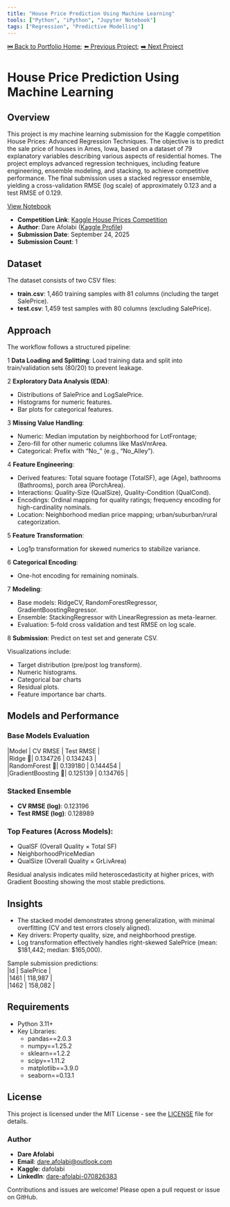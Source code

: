```yaml
---
title: "House Price Prediction Using Machine Learning" 
tools: ["Python", "iPython", "Jupyter Notebook"]
tags: ["Regression", "Predictive Modelling"]
---
```


[⏮️ Back to Portfolio Home](../README.md); [⬅️ Previous Project](../loan-default-risk-prediction/index.md); [➡️ Next Project](../AB_Test_Simulation)



# House Price Prediction Using Machine Learning

## Overview
This project is my machine learning submission for the Kaggle competition House Prices: Advanced Regression Techniques. The objective is to predict the sale price of houses in Ames, Iowa, based on a dataset of 79 explanatory variables describing various aspects of residential homes.
The project employs advanced regression techniques, including feature engineering, ensemble modeling, and stacking, to achieve competitive performance. The final submission uses a stacked regressor ensemble, yielding a cross-validation RMSE (log scale) of approximately 0.123 and a test RMSE of 0.129.

[View Notebook](https://github.com/dare-afolabi/data-analytics-portfolio/blob/main/house-price-prediction/22092025_house_price_prediction_DA.ipynb)

- **Competition Link**: [Kaggle House Prices Competition](https://www.kaggle.com/competitions/house-prices-advanced-regression-techniques)
- **Author**: Dare Afolabi ([Kaggle Profile](https://www.kaggle.com/dafolabi))
- **Submission Date**: September 24, 2025
- **Submission Count**: 1

## Dataset
The dataset consists of two CSV files:
- **train.csv**: 1,460 training samples with 81 columns (including the target SalePrice).
- **test.csv**: 1,459 test samples with 80 columns (excluding SalePrice).

## Approach
The workflow follows a structured pipeline:
	
1 **Data Loading and Splitting**: Load training data and split into train/validation sets (80/20) to prevent leakage.
	
2 **Exploratory Data Analysis (EDA)**:
  - Distributions of SalePrice and LogSalePrice.
  - Histograms for numeric features.
  - Bar plots for categorical features.
	
3 **Missing Value Handling**:
  - Numeric: Median imputation by neighborhood for LotFrontage;
  - Zero-fill for other numeric columns like MasVnrArea.
  - Categorical: Prefix with “No_” (e.g., “No_Alley”).
	
4 **Feature Engineering**:
  - Derived features: Total square footage (TotalSF), age (Age), bathrooms (Bathrooms), porch area (PorchArea).
  - Interactions: Quality-Size (QualSize), Quality-Condition (QualCond).
  - Encodings: Ordinal mapping for quality ratings; frequency encoding for high-cardinality nominals.
  - Location: Neighborhood median price mapping; urban/suburban/rural categorization.
	
5 **Feature Transformation**:
  - Log1p transformation for skewed numerics to stabilize variance.
	
6 **Categorical Encoding**:
  - One-hot encoding for remaining nominals.

7 **Modeling**:
  - Base models: RidgeCV, RandomForestRegressor, GradientBoostingRegressor.
  - Ensemble: StackingRegressor with LinearRegression as meta-learner.
  - Evaluation: 5-fold cross validation and test RMSE on log scale.
	
8 **Submission**: Predict on test set and generate CSV.

Visualizations include:
  - Target distribution (pre/post log transform).
  - Numeric histograms.
  - Categorical bar charts
  - Residual plots.
  - Feature importance bar charts.

## Models and Performance
### Base Models Evaluation
|Model              | CV RMSE    | Test RMSE |<br>
|Ridge            🥈| 0.134726   | 0.134243  |<br>
|RandomForest     🥉| 0.139180   | 0.144454  |<br>
|GradientBoosting 🥇| 0.125139   | 0.134765  |

### Stacked Ensemble
- **CV RMSE (log)**: 0.123196
- **Test RMSE (log)**: 0.128989

### Top Features (Across Models):
- QualSF (Overall Quality × Total SF)
- NeighborhoodPriceMedian
- QualSize (Overall Quality × GrLivArea)

Residual analysis indicates mild heteroscedasticity at higher prices, with Gradient Boosting showing the most stable predictions.

## Insights
- The stacked model demonstrates strong generalization, with minimal overfitting (CV and test errors closely aligned).
- Key drivers: Property quality, size, and neighborhood prestige.
- Log transformation effectively handles right-skewed SalePrice (mean: $181,442; median: $165,000).

Sample submission predictions:<br>
|Id   | SalePrice |<br>
|1461 | 118,987   |<br>
|1462 | 158,082   |

## Requirements
- Python 3.11+
- Key Libraries:
  - pandas==2.0.3
  - numpy==1.25.2
  - sklearn==1.2.2
  - scipy==1.11.2
  - matplotlib==3.9.0
  - seaborn==0.13.1

## License
This project is licensed under the MIT License - see the [LICENSE](https://github.com/dare-afolabi/data-analytics-portfolio/blob/main/house-price-prediction/LICENSE) file for details.

### Author
- **Dare Afolabi**
- **Email**: [dare.afolabi@outlook.com](dare.afolabi@outlook.com)
- **Kaggle**: dafolabi
- **LinkedIn**: [dare-afolabi-070826383](https://www.linkedin.com/in/dare-afolabi-070826383)

Contributions and issues are welcome! Please open a pull request or issue on GitHub.
